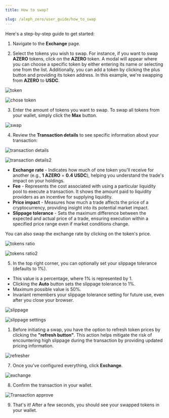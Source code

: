 ```yaml
---
title: How to swap?

slug: /aleph_zero/user_guide/how_to_swap
---
```


Here's a step-by-step guide to get started:

1. Navigate to the **Exchange** page.

2. Select the tokens you wish to swap. For instance, if you want to swap **AZERO** tokens, click on the **AZERO** token. A modal will appear where you can choose a specific token by either entering its name or selecting one from the list. Additionally, you can add a token by clicking the plus button and providing its token address. In this example, we're swapping from **AZERO** to **USDC**.

![token](/img/docs/app/a0/a0_azerotoken.png)

![chose token](/img/docs/app/a0/a0_selecttoken.png)

3. Enter the amount of tokens you want to swap. To swap all tokens from your wallet, simply click the **Max** button.

![swap](/img/docs/app/a0/a0_exchange.png)

4. Review the **Transaction details** to see specific information about your transaction:

![transaction details](/img/docs/app/a0/a0_transactiondetail.png)

![transaction details2](/img/docs/app/a0/a0_transactiondetail2.png)

- **Exchange rate** - Indicates how much of one token you'll receive for another (e.g., **1 AZERO** = **0.4 USDC**), helping you understand the trade's impact on your holdings.
- **Fee** - Represents the cost associated with using a particular liquidity pool to execute a transaction. It shows the amount paid to liquidity providers as an incentive for supplying liquidity.
- **Price impact** - Measures how much a trade affects the price of a cryptocurrency, providing insight into its potential market impact.
- **Slippage tolerance** - Sets the maximum difference between the expected and actual price of a trade, ensuring execution within a specified price range even if market conditions change.

You can also swap the exchange rate by clicking on the token's price.

![tokens ratio](/img/docs/app/a0/a0_tokensratio.png)

![tokens ratio2](/img/docs/app/a0/a0_tokensratio2.png)

5. In the top right corner, you can optionally set your slippage tolerance (defaults to 1%).

- This value is a percentage, where 1% is represented by 1.
- Clicking the **Auto** button sets the slippage tolerance to 1%.
- Maximum possible value is 50%.
- Invariant remembers your slippage tolerance setting for future use, even after you close your browser.

![slippage](/img/docs/app/a0/a0_slippage.png)

![slippage settings](/img/docs/app/a0/a0_slippagesettings.png)

1. Before initiating a swap, you have the option to refresh token prices by clicking the **"refresh button"**. This action helps mitigate the risk of encountering high slippage during the transaction by providing updated pricing information.

![refresher](/img/docs/app/a0/a0_refresher.png)

7. Once you've configured everything, click **Exchange**.

![exchange](/img/docs/app/a0/a0_exchange.png)

8. Confirm the transaction in your wallet.

![Transaction approve](/img/docs/app/a0/a0_transactionapprove.png)

9. That's it! After a few seconds, you should see your swapped tokens in your wallet.

